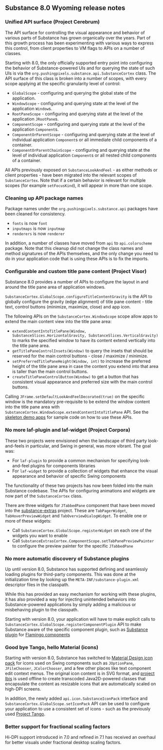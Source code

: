 ## Substance 8.0 Wyoming release notes

### Unified API surface (Project Cerebrum)

The API surface for controlling the visual appearance and behavior of various parts of Substance has grown organically over the years. Part of this growth process has been experimenting with various ways to express this control, from client properties to VM flags to APIs on a number of classes.

Starting with 8.0, the only officially supported entry point into configuring the behavior of Substance-powered UIs and for querying the state of such UIs is via the `org.pushingpixels.substance.api.SubstanceCortex` class. The API surface of this class is broken into a number of scopes, with every scope applying at the specific granularity level of control:

* `GlobalScope` - configuring and querying the global state of the application.
* `WindowScope` - configuring and querying state at the level of the application `Window`s.
* `RootPaneScope` - configuring and querying state at the level of the application `JRootPane`s.
* `ComponentScope` - configuring and querying state at the level of the application `Component`s.
* `ComponentOrParentScope` - configuring and querying state at the level of individual application `Component`s or all immediate child components of a container.
* `ComponentOrParentChainScope` - configuring and querying state at the level of individual application `Component`s or all nested child components of a container.

All APIs previously exposed on `SubstanceLookAndFeel` - as either methods or client properties - have been migrated into the relevant scopes of `SubstanceCortex`. Note that if a certain behavior is relevant for multiple scopes (for example `setFocusKind`), it will appear in more than one scope.

### Cleaning up API package names

Package names under the `org.pushingpixels.substance.api` packages have been cleaned for consistency.

* `fonts` is now `font`
* `inputmaps` is now `inputmap`
* `renderers` is now `renderer`

In addition, a number of classes have moved from `api` to `api.colorscheme` package. Note that this cleanup did not change the class names and method signatures of the APIs themselves, and the only change you need to do in your application code that is using these APIs is to fix the imports.

### Configurable and custom title pane content (Project Visor)

Substance 8.0 provides a number of APIs to configure the layout in and around the title pane area of application windows.

`SubstanceCortex.GlobalScope.configureTitleContentGravity` is the API to globally configure the gravity (edge alignment) of title pane content - title text, control buttons (minimize, maximize, close) and app icon.

The following APIs on the `SubstanceCortex.WindowScope` scope allow apps to extend the main content view into the title pane area:

* `extendContentIntoTitlePane(Window, SubstanceSlices.HorizontalGravity, SubstanceSlices.VerticalGravity)` to marks the specified window to have its content extend vertically into the title pane area.
* `getTitlePaneControlInsets(Window)` to query the insets that should be
reserved for the main control buttons - close / maximize / minimize.
* `setPreferredTitlePaneHeight(Window, int)` to increase the preferred height of the title pane area in case the content you extend into that area is taller than the main control buttons.
* `createTitlePaneControlButton(Window)` to get a button that has consistent visual appearance and preferred size with the main control buttons.

Calling `JFrame.setDefaultLookAndFeelDecorated(true)` on the specific window is the mandatory pre-requisite to be extend the window content into the title pane area with `SubstanceCortex.WindowScope.extendContentIntoTitlePane` API. See the [skeleton demo apps](https://github.com/kirill-grouchnikov/substance-samples/tree/master/src/org/pushingpixels/samples/substance) for sample code on how to use these APIs.

### No more laf-plugin and laf-widget (Project Corpora)

These two projects were envisioned when the landscape of third party look-and-feels in particular, and Swing in general, was more vibrant. The goal was:

* For `laf-plugin` to provide a common mechanism for specifying look-and-feel plugins for components libraries
* For `laf-widget` to provide a collection of widgets that enhance the visual appearance and behavior of specific Swing components

The functionality of these two projects has now been folded into the main Substance codebase. The APIs for configuring animations and widgets are now part of the `SubstanceCortex` class.

There are three widgets for `JTabbedPane` component that have been moved into the [substance-extras](https://github.com/kirill-grouchnikov/substance-extras) project. These are `TabPagerWidget`, `TabHoverPreviewWidget` and `TabOverviewDialogWidget`. To enable one or more of these widgets:

* Call `SubstanceCortex.GlobalScope.registerWidget` on each one of the widgets you want to enable
* Call `SubstanceExtrasCortex.ComponentScope.setTabPanePreviewPainter` to configure the preview painter for the specific `JTabbedPane`

### No more automatic discovery of Substance plugins

Up until version 8.0, Substance has supported defining and seamlessly loading plugins for third-party components. This was done at the initialization time by looking up the `META-INF/substance-plugin.xml` descriptor files in the classpath.

While this has provided an easy mechanism for working with these plugins, it has also provided a way for injecting unintended behaviors into Substance-powered applications by simply adding a malicious or misbehaving plugin to the classpath.

Starting with version 8.0, your application will have to make explicit calls to `SubstanceCortex.GlobalScope.registerComponentPlugin` API to make Substance aware of the specific component plugin, such as [Substance plugin](https://github.com/kirill-grouchnikov/substance-flamingo) for [Flamingo components](https://github.com/kirill-grouchnikov/flamingo)

### Good bye Tango, hello Material (icons)

Starting with version 8.0, Substance has switched to [Material Design icon pack](https://material.io/icons/) for icons used on Swing components such as `JOptionPane`, `JFileChooser`, `JColorChooser`, and a few other places like text component edit context menus. The original icon content is in SVG format, and [project Ibis](https://github.com/kirill-grouchnikov/ibis) is used offline to create transcoded Java2D-powered classes that encapsulate the content as resizable icons that are automatically scaled on high-DPI screens.

In addition, the newly added `api.icon.SubstanceIconPack` interface and `SubstanceCortex.GlobalScope.setIconPack` API can be used to configure your application to use a consistent set of icons - such as the previously used [Project Tango](https://commons.wikimedia.org/wiki/Tango_icons).

### Better support for fractional scaling factors

Hi-DPI support introduced in 7.0 and refined in 7.1 has received an overhaul for better visuals under fractional desktop scaling factors.
